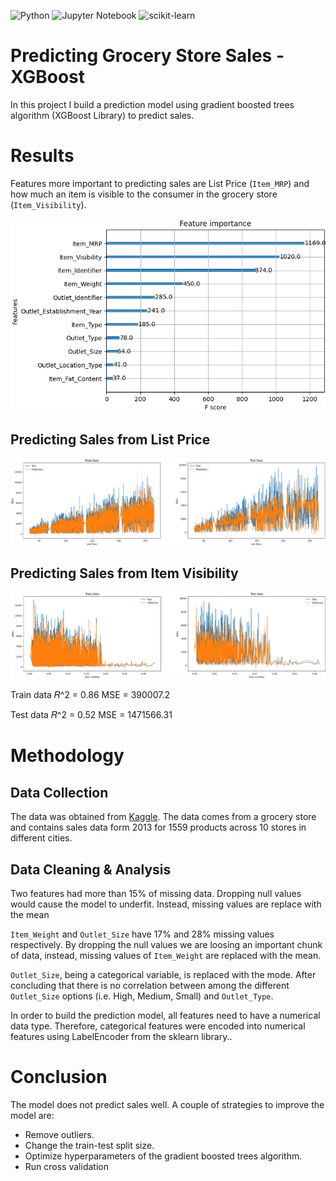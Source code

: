 ![Python](https://img.shields.io/badge/python-3670A0?style=for-the-badge&logo=python&logoColor=ffdd54) ![Jupyter Notebook](https://img.shields.io/badge/jupyter-%23FA0F00.svg?style=for-the-badge&logo=jupyter&logoColor=white) ![scikit-learn](https://img.shields.io/badge/scikit--learn-%23F7931E.svg?style=for-the-badge&logo=scikit-learn&logoColor=white)

# Predicting Grocery Store Sales - XGBoost

In this project I build a prediction model using gradient boosted trees algorithm (XGBoost Library) to predict sales.

# Results
Features more important to predicting sales are List Price (`Item_MRP`) and how much an item is visible to the consumer in the grocery store (`Item_Visibility`). 

![image](https://github.com/aleivaar94/Grocery-Store-Sales-Prediction/blob/master/images/feature-importance.png)

## Predicting Sales from List Price

![image](https://github.com/aleivaar94/Grocery-Store-Sales-Prediction/blob/master/images/list-price-vs-sales.png)


## Predicting Sales from Item Visibility

![image](https://github.com/aleivaar94/Grocery-Store-Sales-Prediction/blob/master/images/visibility-vs-sales.png)


Train data
𝑅^2 = 0.86
MSE = 390007.2

Test data
𝑅^2 = 0.52
MSE = 1471566.31

# Methodology

## Data Collection

The data was obtained from [Kaggle](https://www.kaggle.com/datasets/brijbhushannanda1979/bigmart-sales-data). The data comes from a grocery store and contains sales data form 2013 for 1559 products across 10 stores in different cities.


## Data Cleaning & Analysis

Two features had more than 15% of missing data. Dropping null values would cause the model to underfit. Instead, missing values are replace with the mean 

`Item_Weight` and `Outlet_Size` have 17% and 28% missing values respectively. By dropping the null values we are loosing an important chunk of data, instead, missing values of `Item_Weight` are replaced with the mean.

`Outlet_Size`, being a categorical variable, is replaced with the mode. After concluding that there is no correlation between among the different `Outlet_Size` options (i.e. High, Medium, Small) and `Outlet_Type`. 

In order to build the prediction model, all features need to have a numerical data type. Therefore, categorical features were encoded into numerical features using LabelEncoder from the sklearn library..

# Conclusion

The model does not predict sales well. A couple of strategies to improve the model are:

- Remove outliers.
- Change the train-test split size.
- Optimize hyperparameters of the gradient boosted trees algorithm.
- Run cross validation
